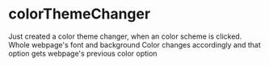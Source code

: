 # colorThemeChanger

Just created a color theme changer, when an color scheme is clicked. Whole webpage's font and background Color changes accordingly and that option gets webpage's previous color option
